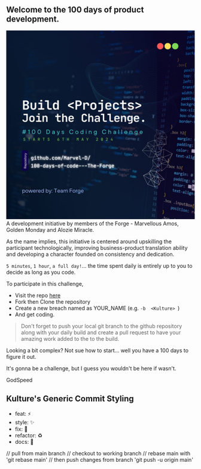 ## Welcome to the 100 days of product development.

![cover](/images/cover.jpeg)
A development initiative by members of the Forge - Marvellous Amos, Golden Monday and Alozie Miracle.

As the name implies, this initiative is centered around upskilling the participant technologically, improving business-product translation ability and developing a character founded on consistency and dedication.

`5 minutes`, `1 hour`, `a full day!`... the time spent daily is entirely up to you to decide as long as you code.

To participate in this challenge,

- Visit the repo [here](https://github.com/Marvel-D/100-days-of-code---The-Forge)
- Fork then Clone the repository
- Create a new breach named as YOUR_NAME (e.g. `-b  <Kulture> `)
- And get coding.

> Don't forget to push your local git branch to the github repository along with your daily build and create a pull request to have your amazing work added to the to the build.

Looking a bit complex? Not sue how to start... well you have a 100 days to figure it out.

It's gonna be a challenge, but I guess you wouldn't be here if wasn't.

GodSpeed

## Kulture's Generic Commit Styling

- feat: ⚡
- style: ✨
- fix: 🐛
- refactor: ♻️
- docs: 📝

// pull from main branch
// checkout to working branch
// rebase main with 'git rebase main'
// then push changes from branch 'git push -u origin main'
